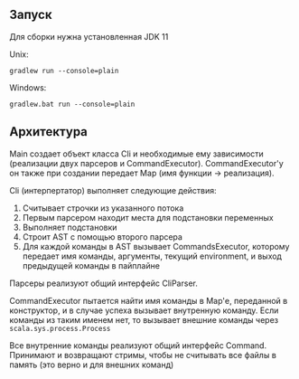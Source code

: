 ## Запуск
Для сборки нужна установленная JDK 11

Unix:

`gradlew run --console=plain`

Windows:

`gradlew.bat run --console=plain`

## Архитектура

Main создает объект класса Cli и необходимые ему зависимости (реализации двух парсеров и CommandExecutor). 
CommandExecutor'у он также при создании передает Map (имя функции -> реализация). 

Cli (интерпертатор) выполняет следующие действия:
1. Считывает строчки из указанного потока
2. Первым парсером находит места для подстановки переменных
3. Выполняет подстановки
4. Строит AST c помощью второго парсера
5. Для каждой команды в AST вызывает CommandsExecutor, которому передает 
имя команды, аргументы, текущий environment, и выход предыдущей команды в пайплайне

Парсеры реализуют общий интерфейс CliParser.

CommandExecutor пытается найти имя команды в Map'е, переданной в конструктор, и в случае
успеха вызывает внутренную команду. Если команды из таким именем нет, 
то вызывает внешние команды через `scala.sys.process.Process`

Все внутренние команды реализуют общий интерфейс Command. 
Принимают и возвращают стримы, чтобы не считывать все файлы в память (это верно и для внешних команд)



